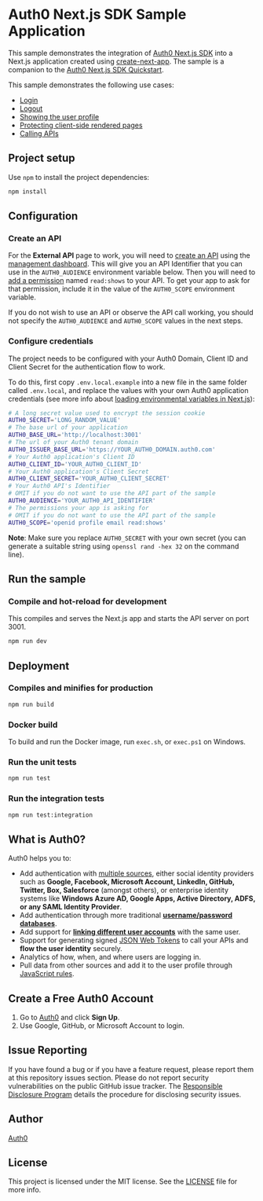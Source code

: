 # Auth0 Next.js SDK Sample Application

This sample demonstrates the integration of [Auth0 Next.js SDK](https://github.com/auth0/nextjs-auth0) into a Next.js application created using [create-next-app](https://nextjs.org/docs/api-reference/create-next-app). The sample is a companion to the [Auth0 Next.js SDK Quickstart](https://auth0.com/docs/quickstart/webapp/nextjs).

This sample demonstrates the following use cases:

- [Login](https://github.com/auth0-samples/auth0-nextjs-samples/blob/main/Sample-01/components/NavBar.jsx#L61-L67)
- [Logout](https://github.com/auth0-samples/auth0-nextjs-samples/blob/main/Sample-01/components/NavBar.jsx#L93-L95)
- [Showing the user profile](https://github.com/auth0-samples/auth0-nextjs-samples/blob/main/Sample-01/pages/profile.jsx)
- [Protecting client-side rendered pages](https://github.com/auth0-samples/auth0-nextjs-samples/blob/main/Sample-01/pages/profile.jsx#L43-L46)
- [Calling APIs](https://github.com/auth0-samples/auth0-nextjs-samples/blob/main/Sample-01/pages/external.jsx)

## Project setup

Use `npm` to install the project dependencies:

```bash
npm install
```

## Configuration

### Create an API

For the **External API** page to work, you will need to [create an API](https://auth0.com/docs/authorization/apis) using the [management dashboard](https://manage.auth0.com/#/apis). This will give you an API Identifier that you can use in the `AUTH0_AUDIENCE` environment variable below. Then you will need to [add a permission](https://auth0.com/docs/get-started/dashboard/add-api-permissions) named `read:shows` to your API. To get your app to ask for that permission, include it in the value of the `AUTH0_SCOPE` environment variable.

If you do not wish to use an API or observe the API call working, you should not specify the `AUTH0_AUDIENCE` and `AUTH0_SCOPE` values in the next steps.

### Configure credentials

The project needs to be configured with your Auth0 Domain, Client ID and Client Secret for the authentication flow to work.

To do this, first copy `.env.local.example` into a new file in the same folder called `.env.local`, and replace the values with your own Auth0 application credentials (see more info about [loading environmental variables in Next.js](https://nextjs.org/docs/basic-features/environment-variables)):

```sh
# A long secret value used to encrypt the session cookie
AUTH0_SECRET='LONG_RANDOM_VALUE'
# The base url of your application
AUTH0_BASE_URL='http://localhost:3001'
# The url of your Auth0 tenant domain
AUTH0_ISSUER_BASE_URL='https://YOUR_AUTH0_DOMAIN.auth0.com'
# Your Auth0 application's Client ID
AUTH0_CLIENT_ID='YOUR_AUTH0_CLIENT_ID'
# Your Auth0 application's Client Secret
AUTH0_CLIENT_SECRET='YOUR_AUTH0_CLIENT_SECRET'
# Your Auth0 API's Identifier
# OMIT if you do not want to use the API part of the sample
AUTH0_AUDIENCE='YOUR_AUTH0_API_IDENTIFIER'
# The permissions your app is asking for
# OMIT if you do not want to use the API part of the sample
AUTH0_SCOPE='openid profile email read:shows'
```

**Note**: Make sure you replace `AUTH0_SECRET` with your own secret (you can generate a suitable string using `openssl rand -hex 32` on the command line).

## Run the sample

### Compile and hot-reload for development

This compiles and serves the Next.js app and starts the API server on port 3001.

```bash
npm run dev
```

## Deployment

### Compiles and minifies for production

```bash
npm run build
```

### Docker build

To build and run the Docker image, run `exec.sh`, or `exec.ps1` on Windows.

### Run the unit tests

```bash
npm run test
```

### Run the integration tests

```bash
npm run test:integration
```

## What is Auth0?

Auth0 helps you to:

- Add authentication with [multiple sources](https://auth0.com/docs/identityproviders), either social identity providers such as **Google, Facebook, Microsoft Account, LinkedIn, GitHub, Twitter, Box, Salesforce** (amongst others), or enterprise identity systems like **Windows Azure AD, Google Apps, Active Directory, ADFS, or any SAML Identity Provider**.
- Add authentication through more traditional **[username/password databases](https://auth0.com/docs/connections/database/custom-db)**.
- Add support for **[linking different user accounts](https://auth0.com/docs/users/user-account-linking)** with the same user.
- Support for generating signed [JSON Web Tokens](https://auth0.com/docs/tokens/json-web-tokens) to call your APIs and **flow the user identity** securely.
- Analytics of how, when, and where users are logging in.
- Pull data from other sources and add it to the user profile through [JavaScript rules](https://auth0.com/docs/rules).

## Create a Free Auth0 Account

1. Go to [Auth0](https://auth0.com) and click **Sign Up**.
2. Use Google, GitHub, or Microsoft Account to login.

## Issue Reporting

If you have found a bug or if you have a feature request, please report them at this repository issues section. Please do not report security vulnerabilities on the public GitHub issue tracker. The [Responsible Disclosure Program](https://auth0.com/responsible-disclosure-policy) details the procedure for disclosing security issues.

## Author

[Auth0](https://auth0.com)

## License

This project is licensed under the MIT license. See the [LICENSE](./LICENSE) file for more info.
